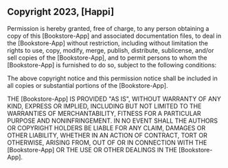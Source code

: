 ## Copyright 2023, [Happi]


Permission is hereby granted, free of charge, to any person obtaining a copy of this [Bookstore-App] and associated documentation files, to deal in the [Bookstore-App] without restriction, including without limitation the rights to use, copy, modify, merge, publish, distribute, sublicense, and/or sell copies of the [Bookstore-App], and to permit persons to whom the [Bookstore-App] is furnished to do so, subject to the following conditions:

The above copyright notice and this permission notice shall be included in all copies or substantial portions of the [Bookstore-App].

THE [Bookstore-App] IS PROVIDED "AS IS", WITHOUT WARRANTY OF ANY KIND, EXPRESS OR IMPLIED, INCLUDING BUT NOT LIMITED TO THE WARRANTIES OF MERCHANTABILITY, FITNESS FOR A PARTICULAR PURPOSE AND NONINFRINGEMENT. IN NO EVENT SHALL THE AUTHORS OR COPYRIGHT HOLDERS BE LIABLE FOR ANY CLAIM, DAMAGES OR OTHER LIABILITY, WHETHER IN AN ACTION OF CONTRACT, TORT OR OTHERWISE, ARISING FROM, OUT OF OR IN CONNECTION WITH THE [Bookstore-App] OR THE USE OR OTHER DEALINGS IN THE [Bookstore-App].